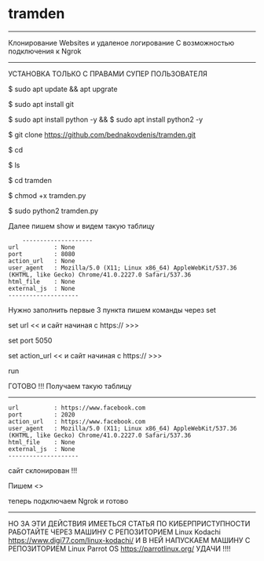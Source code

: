 # tramden
***************************************
Клонирование Websites  и удаленое логирование 
С возможностью подключения к Ngrok
***************************************
УСТАНОВКА ТОЛЬКО С ПРАВАМИ СУПEР ПОЛЬЗОВАТЕЛЯ

$ sudo apt update && apt upgrate

$ sudo apt install git

$ sudo apt install python -y  && $ sudo apt install python2 -y

$ git clone https://github.com/bednakovdenis/tramden.git

$ cd

$ ls

$ cd tramden

$ chmod +x tramden.py 

$ sudo python2 tramden.py 

Далее пишем show и видем такую таблицу

		--------------------
	url          : None 
	port         : 8080 
	action_url   : None 
	user_agent   : Mozilla/5.0 (X11; Linux x86_64) AppleWebKit/537.36 (KHTML, like Gecko) Chrome/41.0.2227.0 Safari/537.36 
	html_file    : None 
	external_js  : None 
	--------------------

	
Нужно заполнить первые 3 пункта 
пишем команды через set

set url << и сайт начиная с https:// >>>

set port 5050

set action_url   << и сайт начиная с https:// >>>

run


ГОТОВО !!!
 Получаем такую таблицу 
 
 
 --------------------
	url          : https://www.facebook.com 
	port         : 2020 
	action_url   : https://www.facebook.com 
	user_agent   : Mozilla/5.0 (X11; Linux x86_64) AppleWebKit/537.36 (KHTML, like Gecko) Chrome/41.0.2227.0 Safari/537.36 
	html_file    : None 
	external_js  : None 
	--------------------
	

сайт склонирован !!! 

Пишем <<run>>
	
теперь подключаем Ngrok и готово 
*********************************************************

НО ЗА ЭТИ ДЕЙСТВИЯ ИМЕЕТЬСЯ СТАТЬЯ ПО КИБЕРПРИСТУПНОСТИ 
РАБОТАЙТЕ ЧЕРЕЗ МАШИНУ С РЕПОЗИТОРИЕМ Linux Kodachi https://www.digi77.com/linux-kodachi/
И В НЕЙ НАПУСКАЕМ МАШИНУ С РЕПОЗИТОРИЕМ Linux Parrot OS https://parrotlinux.org/
УДАЧИ !!!!
